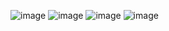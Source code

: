 ![image](https://github.com/sansantric/ImaniPrimaTest/assets/56870607/c22c40af-0f03-425d-b781-5b9c4988a40e)
![image](https://github.com/sansantric/ImaniPrimaTest/assets/56870607/7c97813b-38f3-45b0-a121-ac186a93a0b1)
![image](https://github.com/sansantric/ImaniPrimaTest/assets/56870607/60d09064-63ac-4b19-b4db-eb27347bb9f7)
![image](https://github.com/sansantric/ImaniPrimaTest/assets/56870607/47f71be9-acd3-410f-b1d4-100ea6481b23)
